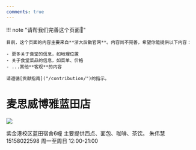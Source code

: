 ```yaml
---
comments: true
---
```


!!! note "请帮我们完善这个页面🙏"

    目前，这个页面的内容主要来自**浙大后勤官网**。内容尚不完善，希望你能提供以下内容：

    - 更多关于食堂的信息，如地理位置
    - 关于食堂菜品的信息，如菜单、价格
    - ...其他**客观**的内容

    请遵循[贡献指南]("/contribution/")的指示。

# 麦思威博雅蓝田店 

![](https://zulg.zju.edu.cn/__local/5/7E/AD/812F2C69E6DFF577EB12FCCEE80_BAB6C663_39577.jpg)

紫金港校区蓝田宿舍6幢
主要提供西点、面包、咖啡、茶饮。
朱伟慧
15158022598
周一至周日 12:00-21:00
